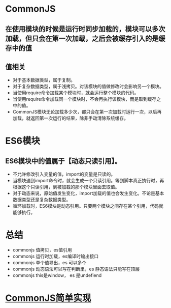 # CommonJS
## 在使用模块的时候是运行时同步加载的，模块可以多次加载，但只会在第一次加载，之后会被缓存引入的是缓存中的值
## 值相关
- 对于基本数据类型，属于复制。
- 对于复杂数据类型，属于浅拷贝。对该模块的值做修改时会影响另一个模块。
- 当使用require命令加载某个模块时，就会运行整个模块的代码。
- 当使用require命令加载同一个模块时，不会再执行该模块，而是取到缓存之中的值。
- CommonJS模块无论加载多少次，都只会在第一次加载时运行一次，以后再加载，就返回第一次运行的结果，除非手动清除系统缓存。


# ES6模块
## ES6模块中的值属于【动态只读引用】。
- 不允许修改引入变量的值，import的变量是只读的。
- 当模块遇到import命令时，就会生成一个只读引用。等到脚本真正执行时，再根据这个只读引用，到被加载的那个模块里面去取值。
- 对于动态来说，原始值发生变化，import加载的值也会发生变化。不论是基本数据类型还是复杂数据类型。
- 循环加载时，ES6模块是动态引用。只要两个模块之间存在某个引用，代码就能够执行。

# 总结
- commonjs 值拷贝，es值引用
- commonjs 运行时加载，es编译时输出接口
- commonjs 单个值导出，es 可以多个
- commonjs 动态语法可以写在判断里，es 静态语法只能写在顶层
- commonjs this是window， es 是undefiend


# [CommonJS简单实现](../coding/commonjs.js)
